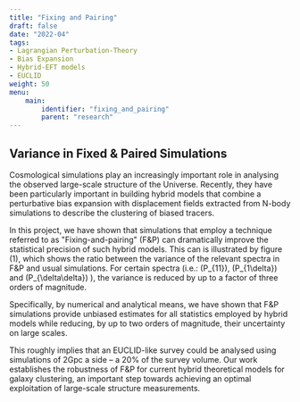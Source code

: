 ```yaml
---
title: "Fixing and Pairing"
draft: false
date: "2022-04"
tags: 
- Lagrangian Perturbation-Theory
- Bias Expansion
- Hybrid-EFT models 
- EUCLID
weight: 50
menu:
    main:
        identifier: "fixing_and_pairing"
        parent: "research"
---
```


## Variance in Fixed & Paired Simulations

Cosmological simulations play an increasingly important role in analysing the observed large-scale structure of the Universe.
Recently, they have been particularly important in building hybrid models that combine a perturbative bias expansion with displacement fields extracted from N-body simulations to describe the clustering of biased tracers.

In this project, we have shown that simulations that employ a technique referred to as "Fixing-and-pairing" (F&P) can dramatically improve the statistical precision of such hybrid models. This can is illustrated by figure (1), which shows the ratio between the variance of the relevant spectra in F&P and usual simulations. For certain spectra (i.e.: \(P_{11}\), \(P_{1\delta}\) and \(P_{\delta\delta}\) ), the variance is reduced by up to a factor of three orders of magnitude. 

Specifically, by numerical and analytical means, we have shown that F&P simulations provide unbiased estimates for all statistics employed by hybrid models while reducing, by up to two orders of magnitude, their uncertainty on large scales. 

This roughly implies that an EUCLID-like survey could be analysed using simulations of 2Gpc a side – a 20% of the survey volume. Our work establishes the
robustness of F&P for current hybrid theoretical models for galaxy clustering, an important
step towards achieving an optimal exploitation of large-scale structure measurements.
